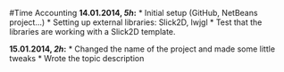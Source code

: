 #Time Accounting
**14.01.2014, *5h*:**
	* Initial setup (GitHub, NetBeans project...)
	* Setting up external libraries: Slick2D, lwjgl
	* Test that the libraries are working with a Slick2D template.

**15.01.2014, *2h*:**
	* Changed the name of the project and made some little tweaks
	* Wrote the topic description